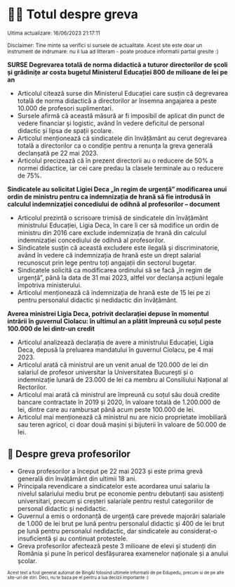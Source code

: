 # 👩‍🏫 Totul despre greva
<sub>Ultima actualizare: 16/06/2023 21:17:11</sub>

<sub>Disclaimer: Tine minte sa verifici si sursele de actualitate. Acest site este doar un instrument de indrumare: nu il lua ad litteram - poate produce informatii partial gresite :)</sub>

**SURSE Degrevarea totală de norma didactică a tuturor directorilor de școli și grădinițe ar costa bugetul Ministerul Educației 800 de milioane de lei pe an**

- Articolul citează surse din Ministerul Educației care susțin că degrevarea totală de norma didactică a directorilor ar însemna angajarea a peste 10.000 de profesori suplimentari.
- Sursele afirmă că această măsură ar fi imposibil de aplicat din punct de vedere financiar și logistic, având în vedere deficitul de personal didactic și lipsa de spații școlare.
- Articolul menționează că sindicatele din învățământ au cerut degrevarea totală a directorilor ca o condiție pentru a renunța la greva generală declanșată pe 22 mai 2023.
- Articolul precizează că în prezent directorii au o reducere de 50% a normei didactice, iar cei care predau la clasele terminale au o reducere de 75%.

**Sindicatele au solicitat Ligiei Deca „în regim de urgență” modificarea unui ordin de ministru pentru ca indemnizația de hrană să fie introdusă în calculul indemnizației concediului de odihnă al profesorilor – document**

- Articolul prezintă o scrisoare trimisă de sindicatele din învățământ ministrului Educației, Ligia Deca, în care îi cer să modifice un ordin de ministru din 2016 care exclude indemnizația de hrană din calculul indemnizației concediului de odihnă al profesorilor.
- Sindicatele susțin că această excludere este ilegală și discriminatorie, având în vedere că indemnizația de hrană este un drept salarial recunoscut prin lege pentru toți angajații din sectorul bugetar.
- Sindicatele solicită ca modificarea ordinului să se facă „în regim de urgență”, până la data de 31 mai 2023, altfel vor declanșa acțiuni legale împotriva ministerului.
- Articolul menționează că indemnizația de hrană este de 15 lei pe zi pentru personalul didactic și nedidactic din învățământ.

**Averea ministrei Ligia Deca, potrivit declarației depuse în momentul intrării în guvernul Ciolacu: în ultimul an a plătit împreună cu soțul peste 100.000 de lei dintr-un credit**

- Articolul analizează declarația de avere a ministrului Educației, Ligia Deca, depusă la preluarea mandatului în guvernul Ciolacu, pe 4 mai 2023.
- Articolul arată că ministrul are un venit anual de 120.000 de lei din salariul de profesor universitar la Universitatea București și o indemnizație lunară de 23.000 de lei ca membru al Consiliului Național al Rectorilor.
- Articolul mai arată că ministrul are împreună cu soțul său două credite bancare contractate în 2019 și 2020, în valoare totală de 1.200.000 de lei, dintre care au rambursat până acum peste 100.000 de lei.
- Articolul mai menționează că ministrul nu are nicio proprietate imobiliară sau teren agricol, ci doar două mașini și bijuterii în valoare de 50.000 de lei.

## 🏫 Despre greva profesorilor

- Greva profesorilor a început pe 22 mai 2023 și este prima grevă generală din învățământ din ultimii 18 ani.
- Principala revendicare a sindicatelor este acordarea unui salariu la nivelul salariului mediu brut pe economie pentru debutanți sau asistenți universitari, precum și creșteri salariale pentru restul categoriilor de personal didactic și nedidactic.
- Guvernul a emis o ordonanță de urgență care prevede majorări salariale de 1.000 de lei brut pe lună pentru personalul didactic și 400 de lei brut pe lună pentru personalul nedidactic, dar sindicatele au considerat-o insuficientă și au continuat protestele.
- Greva profesorilor afectează peste 3 milioane de elevi și studenți din România și pune în pericol desfășurarea examenelor naționale și a anului școlar.


<sub><sub>Acest text a fost generat automat de BingAI folosind ultimele informatii de pe Edupedu, precum si de pe alte site-uri de stiri. Deci, nu te baza pe el pentru a lua decizii importante :)</sub></sub>